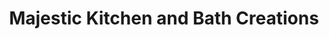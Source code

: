 ---
title: "Majestic Kitchen and Bath Creations"
url: /midland/majestic-kitchen-and-bath-creations/
shop: kitchen
---